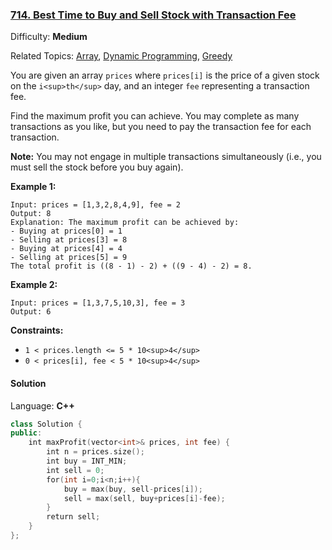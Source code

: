 ### [714\. Best Time to Buy and Sell Stock with Transaction Fee](https://leetcode.com/problems/best-time-to-buy-and-sell-stock-with-transaction-fee/)

Difficulty: **Medium**  

Related Topics: [Array](https://leetcode.com/tag/array/), [Dynamic Programming](https://leetcode.com/tag/dynamic-programming/), [Greedy](https://leetcode.com/tag/greedy/)


You are given an array `prices` where `prices[i]` is the price of a given stock on the `i<sup>th</sup>` day, and an integer `fee` representing a transaction fee.

Find the maximum profit you can achieve. You may complete as many transactions as you like, but you need to pay the transaction fee for each transaction.

**Note:** You may not engage in multiple transactions simultaneously (i.e., you must sell the stock before you buy again).

**Example 1:**

```
Input: prices = [1,3,2,8,4,9], fee = 2
Output: 8
Explanation: The maximum profit can be achieved by:
- Buying at prices[0] = 1
- Selling at prices[3] = 8
- Buying at prices[4] = 4
- Selling at prices[5] = 9
The total profit is ((8 - 1) - 2) + ((9 - 4) - 2) = 8.
```

**Example 2:**

```
Input: prices = [1,3,7,5,10,3], fee = 3
Output: 6
```

**Constraints:**

*   `1 < prices.length <= 5 * 10<sup>4</sup>`
*   `0 < prices[i], fee < 5 * 10<sup>4</sup>`


#### Solution

Language: **C++**

```c++
class Solution {
public:
    int maxProfit(vector<int>& prices, int fee) {
        int n = prices.size();
        int buy = INT_MIN;
        int sell = 0;
        for(int i=0;i<n;i++){
            buy = max(buy, sell-prices[i]);
            sell = max(sell, buy+prices[i]-fee);
        }
        return sell;
    }
};
```